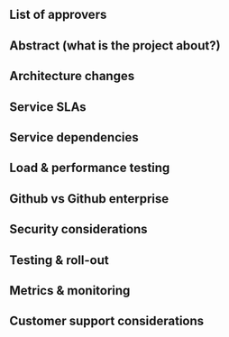 [//]: # (based on https://blog.pragmaticengineer.com/scaling-engineering-teams-via-writing-things-down-rfcs/)
## List of approvers
[//]: # (List github users that you want to review the work)

## Abstract (what is the project about?)
[//]: # (write down all the details that will help one to understand the context around the discussion)

## Architecture changes

## Service SLAs

## Service dependencies

## Load & performance testing

## Github vs Github enterprise

## Security considerations

## Testing & roll-out

## Metrics & monitoring

## Customer support considerations
